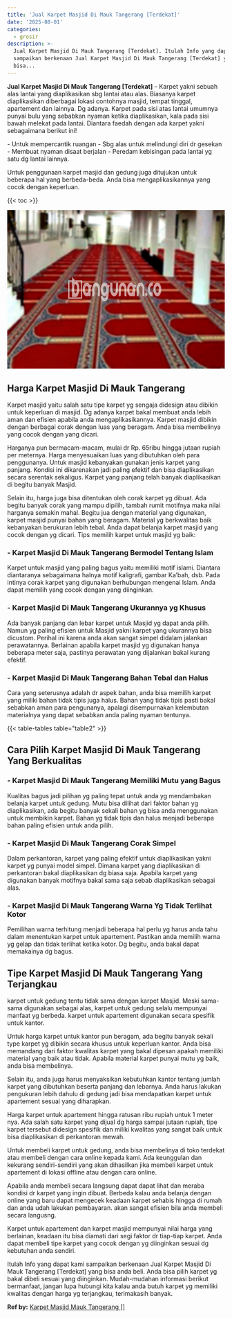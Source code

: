 ```yaml
---
title: 'Jual Karpet Masjid Di Mauk Tangerang [Terdekat]'
date: '2025-08-01'
categories:
  - grosir
description: >-
  Jual Karpet Masjid Di Mauk Tangerang [Terdekat]. Itulah Info yang dapat kami
  sampaikan berkenaan Jual Karpet Masjid Di Mauk Tangerang [Terdekat] yang
  bisa...
---
```


**Jual Karpet Masjid Di Mauk Tangerang \[Terdekat\]** – Karpet yakni sebuah alas lantai yang diaplikasikan sbg lantai atau alas. Biasanya karpet diaplikasikan diberbagai lokasi contohnya masjid, tempat tinggal, apartement dan lainnya. Dg adanya. Karpet pada sisi atas lantai umumnya punyai bulu yang sebabkan nyaman ketika diaplikasikan, kala pada sisi bawah melekat pada lantai. Diantara faedah dengan ada karpet yakni sebagaimana berikut ini!

\- Untuk mempercantik ruangan - Sbg alas untuk melindungi diri dr gesekan - Membuat nyaman disaat berjalan - Peredam kebisingan pada lantai yg satu dg lantai lainnya.

Untuk penggunaan karpet masjid dan gedung juga ditujukan untuk beberapa hal yang berbeda-beda. Anda bisa mengaplikasikannya yang cocok dengan keperluan.

{{< toc >}}

![Jual Karpet Masjid Di Mauk Tangerang [Terdekat]](/images/grosir-karpet-murah-68.png)

## Harga Karpet Masjid Di Mauk Tangerang

Karpet masjid yaitu salah satu tipe karpet yg sengaja didesign atau dibikin untuk keperluan di masjid. Dg adanya karpet bakal membuat anda lebih aman dan efisien apabila anda mengaplikasikannya. Karpet masjid dibikin dengan berbagai corak dengan luas yang beragam. Anda bisa membelinya yang cocok dengan yang dicari.

Harganya pun bermacam-macam, mulai dr Rp. 65ribu hingga jutaan rupiah per meternya. Harga menyesuaikan luas yang dibutuhkan oleh para penggunanya. Untuk masjid kebanyakan gunakan jenis karpet yang panjang. Kondisi ini dikarenakan jadi paling efektif dan bisa diaplikasikan secara serentak sekaligus. Karpet yang panjang telah banyak diaplikasikan di begitu banyak Masjid.

Selain itu, harga juga bisa ditentukan oleh corak karpet yg dibuat. Ada begitu banyak corak yang mampu dipilih, tambah rumit motifnya maka nilai harganya semakin mahal. Begitu jua dengan material yang digunakan, karpet masjid punyai bahan yang beragam. Material yg berkwalitas baik kebanyakan berukuran lebih tebal. Anda dapat belanja karpet masjid yang cocok dengan yg dicari. Tips memilih karpet untuk masjid yg baik:

### \- Karpet Masjid Di Mauk Tangerang Bermodel Tentang Islam

Karpet untuk masjid yang paling bagus yaitu memiliki motif islami. Diantara diantaranya sebagaimana halnya motif kaligrafi, gambar Ka’bah, dsb. Pada intinya corak karpet yang digunakan berhubungan mengenai Islam. Anda dapat memilih yang cocok dengan yang diinginkan.

### \- Karpet Masjid Di Mauk Tangerang Ukurannya yg Khusus

Ada banyak panjang dan lebar karpet untuk Masjid yg dapat anda pilih. Namun yg paling efisien untuk Masjid yakni karpet yang ukurannya bisa dicustom. Perihal ini karena anda akan sangat simpel didalam jalankan perawatannya. Berlainan apabila karpet masjid yg digunakan hanya beberapa meter saja, pastinya perawatan yang dijalankan bakal kurang efektif.

### \- Karpet Masjid Di Mauk Tangerang Bahan Tebal dan Halus

Cara yang seterusnya adalah dr aspek bahan, anda bisa memilih karpet yang miliki bahan tidak tipis juga halus. Bahan yang tidak tipis pasti bakal sebabkan aman para pengunanya, apalagi disempurnakan kelembutan materialnya yang dapat sebabkan anda paling nyaman tentunya.

{{< table-tables table="table2" >}}

## Cara Pilih Karpet Masjid Di Mauk Tangerang Yang Berkualitas

### \- Karpet Masjid Di Mauk Tangerang Memiliki Mutu yang Bagus

Kualitas bagus jadi pilihan yg paling tepat untuk anda yg mendambakan belanja karpet untuk gedung. Mutu bisa dilihat dari faktor bahan yg diaplikasikan, ada begitu banyak sekali bahan yg bisa anda menggunakan untuk membikin karpet. Bahan yg tidak tipis dan halus menjadi beberapa bahan paling efisien untuk anda pilih.

### \- Karpet Masjid Di Mauk Tangerang Corak Simpel

Dalam perkantoran, karpet yang paling efektif untuk diaplikasikan yakni karpet yg punyai model simpel. Dimana karpet yang diaplikasikan di perkantoran bakal diaplikasikan dg biasa saja. Apabila karpet yang digunakan banyak motifnya bakal sama saja sebab diaplikasikan sebagai alas.

### \- Karpet Masjid Di Mauk Tangerang Warna Yg Tidak Terlihat Kotor

Pemilihan warna terhitung menjadi beberapa hal perlu yg harus anda tahu dalam menentukan karpet untuk apartement. Pastikan anda memilih warna yg gelap dan tidak terlihat ketika kotor. Dg begitu, anda bakal dapat memakainya dg bagus.

## Tipe Karpet Masjid Di Mauk Tangerang Yang Terjangkau

karpet untuk gedung tentu tidak sama dengan karpet Masjid. Meski sama-sama digunakan sebagai alas, karpet untuk gedung selalu mempunyai manfaat yg berbeda. karpet untuk apartement digunakan secara spesifik untuk kantor.

Untuk harga karpet untuk kantor pun beragam, ada begitu banyak sekali type karpet yg dibikin secara khusus untuk keperluan kantor. Anda bisa memandang dari faktor kwalitas karpet yang bakal dipesan apakah memiliki material yang baik atau tidak. Apabila material karpet punyai mutu yg baik, anda bisa membelinya.

Selain itu, anda juga harus menyaksikan kebutuhkan kantor tentang jumlah karpet yang dibutuhkan beserta panjang dan lebarnya. Anda harus lakukan pengukuran lebih dahulu di gedung jadi bisa mendapatkan karpet untuk apartement sesuai yang diharapkan.

Harga karpet untuk apartement hingga ratusan ribu rupiah untuk 1 meter nya. Ada salah satu karpet yang dijual dg harga sampai jutaan rupiah, tipe karpet tersebut didesign spesifik dan miliki kwalitas yang sangat baik untuk bisa diaplikasikan di perkantoran mewah.

Untuk membeli karpet untuk gedung, anda bisa membelinya di toko terdekat atau membeli dengan cara online kepada kami. Ada keunggulan dan kekurang sendiri-sendiri yang akan dihasilkan jika membeli karpet untuk apartement di lokasi offline atau dengan cara online.

Apabila anda membeli secara langsung dapat dapat lihat dan meraba kondisi dr karpet yang ingin dibuat. Berbeda kalau anda belanja dengan online yang baru dapat mengecek keadaan karpet sehabis hingga di rumah dan anda udah lakukan pembayaran. akan sangat efisien bila anda membeli secara langusng.

Karpet untuk apartement dan karpet masjid mempunyai nilai harga yang berlainan, keadaan itu bisa diamati dari segi faktor dr tiap-tiap karpet. Anda dapat membeli tipe karpet yang cocok dengan yg diinginkan sesuai dg kebutuhan anda sendiri.

Itulah Info yang dapat kami sampaikan berkenaan Jual Karpet Masjid Di Mauk Tangerang \[Terdekat\] yang bisa anda beli. Anda bisa pilih karpet yg bakal dibeli sesuai yang diinginkan. Mudah-mudahan informasi berikut bermanfaat, jangan lupa hubungi kita kalau anda butuh karpet yg memiliki kwalitas dengan harga yg terjangkau, terimakasih banyak.

**Ref by:**  [Karpet Masjid Mauk Tangerang []](https://id.wikipedia.org/wiki/Karpet)

